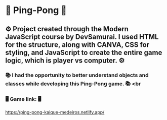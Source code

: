 #  🚀 Ping-Pong 🚀


## ⚙️ Project created through the Modern JavaScript course by DevSamurai. I used HTML for the structure, along with CANVA, CSS for styling, and JavaScript to create the entire game logic, which is player vs computer. ⚙️ <br>

### 📚 I had the opportunity to better understand objects and classes while developing this Ping-Pong game. 📚 <br

### 🖥️ Game link: 🖥️ <br>
https://ping-pong-kaique-medeiros.netlify.app/
